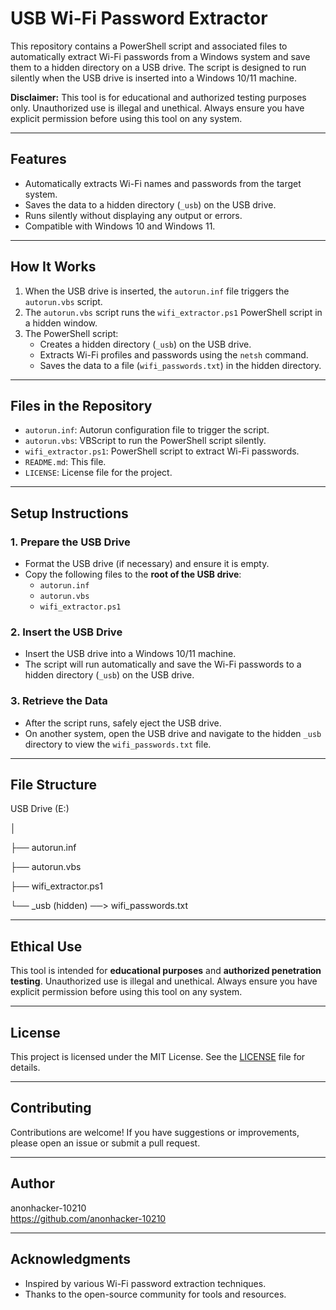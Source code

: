 # USB Wi-Fi Password Extractor

This repository contains a PowerShell script and associated files to automatically extract Wi-Fi passwords from a Windows system and save them to a hidden directory on a USB drive. The script is designed to run silently when the USB drive is inserted into a Windows 10/11 machine.

**Disclaimer:** This tool is for educational and authorized testing purposes only. Unauthorized use is illegal and unethical. Always ensure you have explicit permission before using this tool on any system.

---

## Features
- Automatically extracts Wi-Fi names and passwords from the target system.
- Saves the data to a hidden directory (`_usb`) on the USB drive.
- Runs silently without displaying any output or errors.
- Compatible with Windows 10 and Windows 11.

---

## How It Works
1. When the USB drive is inserted, the `autorun.inf` file triggers the `autorun.vbs` script.
2. The `autorun.vbs` script runs the `wifi_extractor.ps1` PowerShell script in a hidden window.
3. The PowerShell script:
   - Creates a hidden directory (`_usb`) on the USB drive.
   - Extracts Wi-Fi profiles and passwords using the `netsh` command.
   - Saves the data to a file (`wifi_passwords.txt`) in the hidden directory.

---

## Files in the Repository
- `autorun.inf`: Autorun configuration file to trigger the script.
- `autorun.vbs`: VBScript to run the PowerShell script silently.
- `wifi_extractor.ps1`: PowerShell script to extract Wi-Fi passwords.
- `README.md`: This file.
- `LICENSE`: License file for the project.

---

## Setup Instructions

### 1. Prepare the USB Drive
- Format the USB drive (if necessary) and ensure it is empty.
- Copy the following files to the **root of the USB drive**:
  - `autorun.inf`
  - `autorun.vbs`
  - `wifi_extractor.ps1`

### 2. Insert the USB Drive
- Insert the USB drive into a Windows 10/11 machine.
- The script will run automatically and save the Wi-Fi passwords to a hidden directory (`_usb`) on the USB drive.

### 3. Retrieve the Data
- After the script runs, safely eject the USB drive.
- On another system, open the USB drive and navigate to the hidden `_usb` directory to view the `wifi_passwords.txt` file.
---

## File Structure

USB Drive (E:)

│

├── autorun.inf

├── autorun.vbs

├── wifi_extractor.ps1

└── _usb (hidden) ──> wifi_passwords.txt

---

## Ethical Use
This tool is intended for **educational purposes** and **authorized penetration testing**. Unauthorized use is illegal and unethical. Always ensure you have explicit permission before using this tool on any system.

---

## License
This project is licensed under the MIT License. See the [LICENSE](LICENSE) file for details.

---

## Contributing
Contributions are welcome! If you have suggestions or improvements, please open an issue or submit a pull request.

---

## Author
anonhacker-10210  
https://github.com/anonhacker-10210 

---

## Acknowledgments
- Inspired by various Wi-Fi password extraction techniques.
- Thanks to the open-source community for tools and resources.
